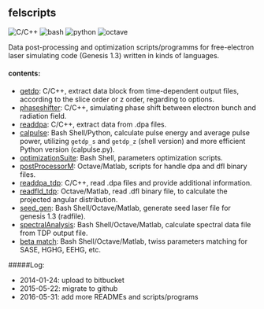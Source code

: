 ## felscripts
![C/C++](https://img.shields.io/badge/C-C%2B%2B-brightgreen.svg)
![bash](https://img.shields.io/badge/shell-bash-brightgreen.svg)
![python](https://img.shields.io/badge/python-2.7-brightgreen.svg)
![octave](https://img.shields.io/badge/matlab-octave-brightgreen.svg)

Data post-processing and optimization scripts/programms for free-electron laser simulating code (Genesis 1.3) written in kinds of languages.

#### contents:
* [getdp](/getdp): C/C++, extract data block from time-dependent output files, according to the slice order or z order, regarding to options. 
* [phaseshifter](/phaseshifter): C/C++, simulating phase shift between electron bunch and radiation field.
* [readdpa](/readdpa): C/C++, extract data from .dpa files.
* [calpulse](/calpulse): Bash Shell/Python, calculate pulse energy and average pulse power, utilizing <code>getdp_s</code> and <code>getdp_z</code> (shell version) and more efficient Python version (calpulse.py).
* [optimizationSuite](/optimizationSuite): Bash Shell, parameters optimization scripts.
* [postProcessorM](/postProcessorM): Octave/Matlab, scripts for handle dpa and dfl binary files.
* [readdpa_tdp](/readdpa_tdp): C/C++, read .dpa files and provide additional information.
* [readfld_tdp](/readfld_tdp): Octave/Matlab, read .dfl binary file, to calculate the projected angular distribution.
* [seed_gen](/seed_gen): Bash Shell/Octave/Matlab, generate seed laser file for genesis 1.3 (radfile).
* [spectralAnalysis](/spectralAnalysis): Bash Shell/Octave/Matlab, calculate spectral data file from TDP output file.
* [beta match](/beta_match): Bash Shell/Octave/Matlab, twiss parameters matching for SASE, HGHG, EEHG, etc.

#####Log:
* 2014-01-24: upload to bitbucket
* 2015-05-22: migrate to github 
* 2016-05-31: add more READMEs and scripts/programs


